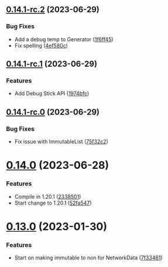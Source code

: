 ## [0.14.1-rc.2](https://github.com/KatCodesMods/mffs/compare/v0.14.1-rc.1...v0.14.1-rc.2) (2023-06-29)


### Bug Fixes

* Add a debug temp to Generator ([1f6ff45](https://github.com/KatCodesMods/mffs/commit/1f6ff456c005fbe52477ae3a1f74498e7862d075))
* Fix spelling ([4ef580c](https://github.com/KatCodesMods/mffs/commit/4ef580c6aff7efb96d5faf2020bcd866e9a3fae3))



## [0.14.1-rc.1](https://github.com/KatCodesMods/mffs/compare/v0.14.1-rc.0...v0.14.1-rc.1) (2023-06-29)


### Features

* Add Debug Stick API ([1974bfc](https://github.com/KatCodesMods/mffs/commit/1974bfc6d609ae3bdc7acf828cbe3ea3b038b981))



## [0.14.1-rc.0](https://github.com/KatCodesMods/mffs/compare/v0.14.0...v0.14.1-rc.0) (2023-06-29)


### Bug Fixes

* Fix issue with ImmutableList ([75f32c2](https://github.com/KatCodesMods/mffs/commit/75f32c21a11e3b7d61dcf7099acecc4681650611))



# [0.14.0](https://github.com/KatCodesMods/mffs/compare/v0.13.0...v0.14.0) (2023-06-28)


### Features

* Compile in 1.20.1 ([2338501](https://github.com/KatCodesMods/mffs/commit/2338501327b84db5ef24500b1a3185dd9b72ae72))
* Start change to 1.20.1 ([52fa547](https://github.com/KatCodesMods/mffs/commit/52fa5475d17ce3ce71fd089683fd5a99b494b219))



# [0.13.0](https://github.com/KatCodesMods/mffs/compare/v0.12.0...v0.13.0) (2023-01-30)


### Features

* Start on making immutable to non for NetworkData ([7f33461](https://github.com/KatCodesMods/mffs/commit/7f33461ac061f18d03549483dd0bcbe40602ffcc))



